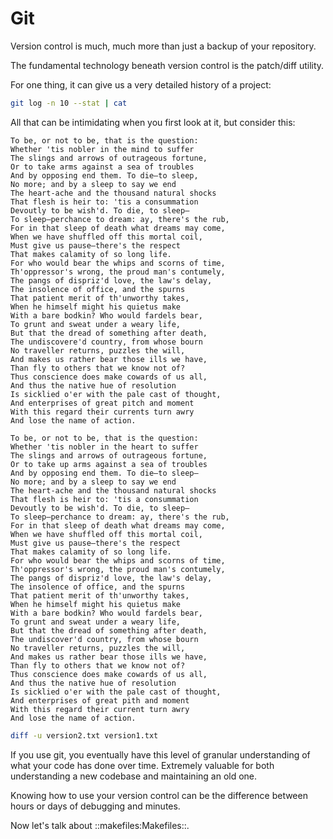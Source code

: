 Git
===

Version control is much, much more than just a backup of your repository.

The fundamental technology beneath version control is the patch/diff utility.

For one thing, it can give us a very detailed history of a project:

```bash 
git log -n 10 --stat | cat
```
All that can be intimidating when you first look at it, but consider this:

```text file=version1.txt
To be, or not to be, that is the question:
Whether 'tis nobler in the mind to suffer
The slings and arrows of outrageous fortune,
Or to take arms against a sea of troubles
And by opposing end them. To die—to sleep,
No more; and by a sleep to say we end
The heart-ache and the thousand natural shocks
That flesh is heir to: 'tis a consummation
Devoutly to be wish'd. To die, to sleep—
To sleep—perchance to dream: ay, there's the rub,
For in that sleep of death what dreams may come,
When we have shuffled off this mortal coil,
Must give us pause—there's the respect
That makes calamity of so long life.
For who would bear the whips and scorns of time,
Th'oppressor's wrong, the proud man's contumely,
The pangs of dispriz'd love, the law's delay,
The insolence of office, and the spurns
That patient merit of th'unworthy takes,
When he himself might his quietus make
With a bare bodkin? Who would fardels bear,
To grunt and sweat under a weary life,
But that the dread of something after death,
The undiscovere'd country, from whose bourn
No traveller returns, puzzles the will,
And makes us rather bear those ills we have,
Than fly to others that we know not of?
Thus conscience does make cowards of us all,
And thus the native hue of resolution
Is sicklied o'er with the pale cast of thought,
And enterprises of great pitch and moment
With this regard their currents turn awry
And lose the name of action.
```
```text file=version2.txt
To be, or not to be, that is the question:
Whether 'tis nobler in the heart to suffer
The slings and arrows of outrageous fortune,
Or to take up arms against a sea of troubles
And by opposing end them. To die—to sleep—
No more; and by a sleep to say we end
The heart-ache and the thousand natural shocks
That flesh is heir to: 'tis a consummation
Devoutly to be wish'd. To die, to sleep—
To sleep—perchance to dream: ay, there's the rub,
For in that sleep of death what dreams may come,
When we have shuffled off this mortal coil,
Must give us pause—there's the respect
That makes calamity of so long life.
For who would bear the whips and scorns of time,
Th'oppressor's wrong, the proud man's contumely,
The pangs of dispriz'd love, the law's delay,
The insolence of office, and the spurns
That patient merit of th'unworthy takes,
When he himself might his quietus make
With a bare bodkin? Who would fardels bear,
To grunt and sweat under a weary life,
But that the dread of something after death,
The undiscover'd country, from whose bourn
No traveller returns, puzzles the will,
And makes us rather bear those ills we have,
Than fly to others that we know not of?
Thus conscience does make cowards of us all,
And thus the native hue of resolution
Is sicklied o'er with the pale cast of thought,
And enterprises of great pith and moment
With this regard their current turn awry
And lose the name of action.

```
```bash file=showdiff.sh
diff -u version2.txt version1.txt
```
If you use git, you eventually have this level of granular understanding of what
your code has done over time. Extremely valuable for both understanding a new
codebase and maintaining an old one.

Knowing how to use your version control can be the difference between hours
or days of debugging and minutes.

Now let's talk about ::makefiles:Makefiles::.

